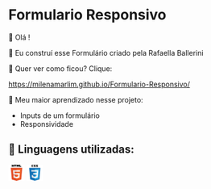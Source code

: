 # Formulario Responsivo

💜 Olá !

💬 Eu construí esse Formulário criado pela Rafaella Ballerini

🚀  Quer ver como ficou? Clique:

https://milenamarlim.github.io/Formulario-Responsivo/


💬 Meu maior aprendizado nesse projeto:

* Inputs de um formulário 
* Responsividade

## 🚀 Linguagens utilizadas:

<code><img height="32" src="https://raw.githubusercontent.com/github/explore/80688e429a7d4ef2fca1e82350fe8e3517d3494d/topics/html/html.png" alt="HTML5"/></code>
<code><img height="32" src="https://raw.githubusercontent.com/github/explore/80688e429a7d4ef2fca1e82350fe8e3517d3494d/topics/css/css.png" alt="CSS"/></code>



